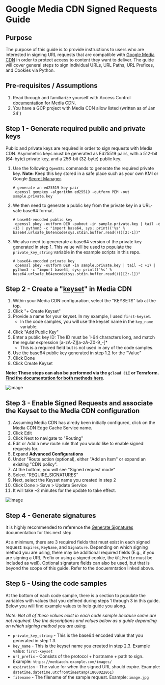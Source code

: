 # Google Media CDN Signed Requests Guide

## Purpose
The purpose of this guide is to provide instructions to users who are interested in signing URL requests that are compatible with [Google Media CDN](https://cloud.google.com/media-cdn/docs/overview) in order to protect access to content they want to deliver.  The guide will cover general steps to sign individual URLs, URL Paths, URL Prefixes, and Cookies via Python.

## Pre-requisites / Assumptions
1. Read through and familiarize yourself with Access Control [documentation](https://cloud.google.com/media-cdn/docs/prevent-unauthorized-distribution-overview) for Media CDN.
2. You have a GCP project with Media CDN allow listed (written as of Jan 24')

## Step 1 - Generate required public and private keys 
Public and private keys are required in order to sign requests with Media CDN.  Asymmetric keys must be generated as Ed25519 pairs, with a 512-bit (64-byte) private key, and a 256-bit (32-byte) public key.

1. Use the following `OpenSSL` commands to generate the required private key.  **Note:** Keep this key stored in a safe place such as your own KMI or Google [Secret Manager](https://cloud.google.com/security/products/secret-manager).
   ```
   # generate an ed25519 key pair
    openssl genpkey -algorithm ed25519 -outform PEM -out sample.private.key
   ```
2. We then need to generate a public key from the private key in a URL-safe base64 format.
   ```
   # base64-encoded public key
    openssl pkey -outform DER -pubout -in sample.private.key | tail -c +13 | python3 -c "import base64, sys; print(('%s' % base64.urlsafe_b64encode(sys.stdin.buffer.read()))[2:-1])"
   ```
3. We also need to genererate a base64 version of the private key generated in step 1.  This value will be used to populate the `private_key_string` variable in the example scripts in this repo.
   ```
   # base64-encoded private key 
    openssl pkey -outform DER -in sample.private.key | tail -c +17 | python3 -c "import base64, sys; print(('%s' % base64.urlsafe_b64encode(sys.stdin.buffer.read()))[2:-1])"
   ```

## Step 2 - Create a "[keyset](https://cloud.google.com/media-cdn/docs/create-keyset)" in Media CDN
1. Within your Media CDN configuration, select the "KEYSETS" tab at the top.
2. Click "+ Create Keyset"
3. Provide a name for your keyset.  In my example, I used `first-keyset`.
   - In the code samples, you will use the keyset name in the `key_name` variable.
4. Click "Add Public Key"
5. Enter a public key ID: The ID must be 1-64 characters long, and match the regular expression [a-zA-Z][a-zA-Z0-9_-]*
   - This is a required field but is not used in any of the code samples.
7. Use the base64 public key generated in step 1.2 for the "Value"
8. Click Done
9. Click Create Keyset

**Note: These steps can also be performed via the `gcloud CLI` or Terraform.  [Find the documentation for both methods here](https://cloud.google.com/media-cdn/docs/create-keyset?hl=en#gcloud-cli).**
   
![image](https://github.com/mikehansen20/google-media-cdn-signed-requests/assets/51237503/3677afc9-862b-4520-bdc4-5dbdce994e4d)

## Step 3 - Enable Signed Requests and associate the Keyset to the Media CDN configuration
1. Assuming Media CDN has alredy been initially configured, click on the Media CDN Edge Cache Service name.
2. Click Edit
3. Click Next to navigate to "Routing"
4. Edit or Add a new route rule that you would like to enable signed requests for.
5. Expand **Advanced Configurations**
6. Under "Route action (optional), either "Add an Item" or expand an existing "CDN policy".
7. At the bottom, you will see "Signed request mode"
8. Select "REQUIRE_SIGNATURES"
9. Next, select the Keyset name you created in step 2
10. Click Done > Save > Update Service
11. It will take ~2 minutes for the update to take effect.

![image](https://github.com/mikehansen20/google-media-cdn-signed-requests/assets/51237503/7bd66d48-680f-48b8-80fc-4b0725dc6ecd)

## Step 4 - Generate signatures
It is highly recommended to reference the [Generate Signatures](https://cloud.google.com/media-cdn/docs/generate-signatures?hl=en) documentation for this next step.  

At a minimum, there are 3 required fields that must exist in each signed request: `Expires`, `KeyName`, and `Signature`.  Depending on which signing method you are using, there may be additional required fields (E.g., if you are signing a URL Prefix or using a signed cookie, the `URLPrefix` must be included as well). Optional signature fields can also be used, but that is beyond the scope of this guide. Refer to the docuemntation linked above.

## Step 5 - Using the code samples
At the bottom of each code sample, there is a section to populate the variables with values that you defined during steps 1 through 3 in this guide.  Below you will find example values to help guide you along.  

*Note: Not all of these values exist in each code sample because some are not required. Use the descriptions and values below as a guide depending on which signing method you are using.*

- `private_key_string` - This is the base64 encoded value that you generated in step 1.3. 
- `key_name` - This is the keyset name you created in step 2.3.  Example value: `first-keyset`
- `url_prefix` - Consists of the protocol + hostname + path to sign. Example: `https://mediacdn.example.com/images/`
- `expiration` - The value for when the signed URL should expire. Example: `datetime.datetime.utcfromtimestamp(1800022861)`
- `filename` - The filename of the sample request. Example: `image.jpg`
